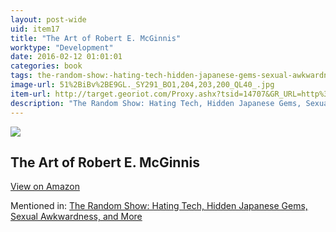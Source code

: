 ```yaml
---
layout: post-wide
uid: item17
title: "The Art of Robert E. McGinnis"
worktype: "Development"
date: 2016-02-12 01:01:01
categories: book
tags: the-random-show:-hating-tech-hidden-japanese-gems-sexual-awkwardness-and-more
image-url: 51%2BiBv%2BE9GL._SY291_BO1,204,203,200_QL40_.jpg
item-url: http://target.georiot.com/Proxy.ashx?tsid=14707&GR_URL=http%3A%2F%2Fwww.amazon.com%2FArt-Robert-E-McGinnis%2Fdp%2F1781162174%2F
description: "The Random Show: Hating Tech, Hidden Japanese Gems, Sexual Awkwardness, and More"
---
```

<a href="http://target.georiot.com/Proxy.ashx?tsid=14707&GR_URL=http%3A%2F%2Fwww.amazon.com%2FArt-Robert-E-McGinnis%2Fdp%2F1781162174%2F" target="blank"><img src="../../../../img/thumbs/51%2BiBv%2BE9GL._SY291_BO1,204,203,200_QL40_.jpg" class="prod-img"></a>
<h2>The Art of Robert E. McGinnis</h2>
<p><a class="btn btn-primary" href="http://target.georiot.com/Proxy.ashx?tsid=14707&GR_URL=http%3A%2F%2Fwww.amazon.com%2FArt-Robert-E-McGinnis%2Fdp%2F1781162174%2F" target="blank">View on Amazon</a><p>
<p>Mentioned in: <a href="http://fourhourworkweek.com/2014/11/25/the-random-show-hating-tech-hidden-japanese-gems-sexual-awkwardness-and-more/" target="blank">The Random Show: Hating Tech, Hidden Japanese Gems, Sexual Awkwardness, and More</a></p>
